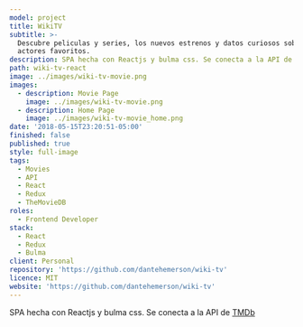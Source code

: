 ```yaml
---
model: project
title: WikiTV
subtitle: >-
  Descubre peliculas y series, los nuevos estrenos y datos curiosos sobre tus
  actores favoritos.
description: SPA hecha con Reactjs y bulma css. Se conecta a la API de TMDb
path: wiki-tv-react
image: ../images/wiki-tv-movie.png
images:
  - description: Movie Page
    image: ../images/wiki-tv-movie.png
  - description: Home Page
    image: ../images/wiki-tv-movie_home.png
date: '2018-05-15T23:20:51-05:00'
finished: false
published: true
style: full-image
tags:
  - Movies
  - API
  - React
  - Redux
  - TheMovieDB
roles:
  - Frontend Developer
stack:
  - React
  - Redux
  - Bulma
client: Personal
repository: 'https://github.com/dantehemerson/wiki-tv'
licence: MIT
website: 'https://github.com/dantehemerson/wiki-tv'
---
```

SPA hecha con Reactjs y bulma css. Se conecta a la API de [TMDb](https://www.themoviedb.org)
